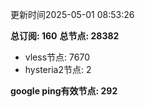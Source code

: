 更新时间2025-05-01 08:53:26

**总订阅: 160**
**总节点: 28382**
- vless节点: 7670
- hysteria2节点: 2

**google ping有效节点: 292**
